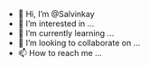 - 👋 Hi, I’m @Salvinkay
- 👀 I’m interested in ...
- 🌱 I’m currently learning ...
- 💞️ I’m looking to collaborate on ...
- 📫 How to reach me ...

<!---
Salvinkay/Salvinkay is a ✨ special ✨ repository because its `README.md` (this file) appears on your GitHub profile.
You can click the Preview link to take a look at your changes.
--->
